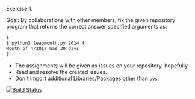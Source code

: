 Exercise 1.

Goal: By collaborations with other members, fix the given repository program that returns the correct answer specified arguments as:

```Bash
$
$ python3 leapmonth.py 2014 4
Month of 4/2017 has 30 days
$
```
- The assignments will be given as issues on your repository, hopefully. 
- Read and resolve the created issues.
- Don't import additional Libraries/Packages other than `sys`.

[![Build Status](https://travis-ci.com/OhkumaTakumi/ex-01-g19-22.svg?branch=master)](https://travis-ci.com/OhkumaTakumi/ex-01-g19-22)
